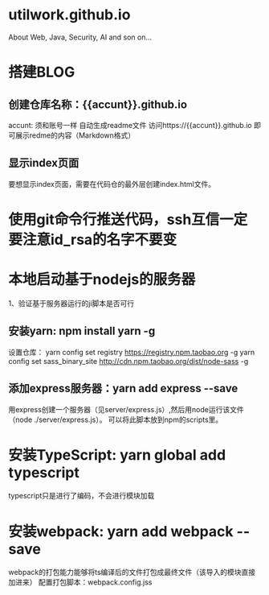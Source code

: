 # utilwork.github.io
About Web, Java, Security, AI and son on...

# 搭建BLOG
## 创建仓库名称：{{accunt}}.github.io
accunt: 须和账号一样
自动生成readme文件
访问https://{{accunt}}.github.io 即可展示redme的内容（Markdown格式）

## 显示index页面
要想显示index页面，需要在代码仓的最外层创建index.html文件。

# 使用git命令行推送代码，ssh互信一定要注意id_rsa的名字不要变
# 本地启动基于nodejs的服务器
1、验证基于服务器运行的ji脚本是否可行

## 安装yarn: npm install yarn -g
设置仓库：
yarn config set registry https://registry.npm.taobao.org -g
yarn config set sass_binary_site http://cdn.npm.taobao.org/dist/node-sass -g

## 添加express服务器：yarn add express --save
用express创建一个服务器（见server/express.js）,然后用node运行该文件（node ./server/express.js）。
可以将此脚本放到npm的scripts里。

# 安装TypeScript: yarn global add typescript
typescript只是进行了编码，不会进行模块加载


# 安装webpack: yarn add webpack --save
webpack的打包能力能够将ts编译后的文件打包成最终文件（该导入的模块直接加进来）
配置打包脚本：webpack.config.jss